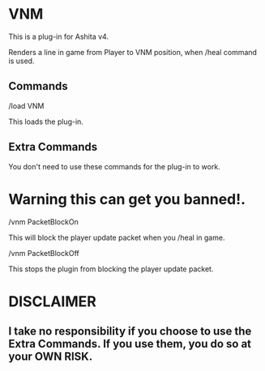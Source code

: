 # VNM

This is a plug-in for Ashita v4.

Renders a line in game from Player to VNM position, when /heal command is used.

## Commands 
/load VNM

This loads the plug-in.

## Extra Commands
You don't need to use these commands for the plug-in to work.

# Warning this can get you banned!.
/vnm PacketBlockOn

This will block the player update packet when you /heal in game.

/vnm PacketBlockOff

This stops the plugin from blocking the player update packet.


# DISCLAIMER

## I take no responsibility if you choose to use the Extra Commands. If you use them, you do so at your OWN RISK.
